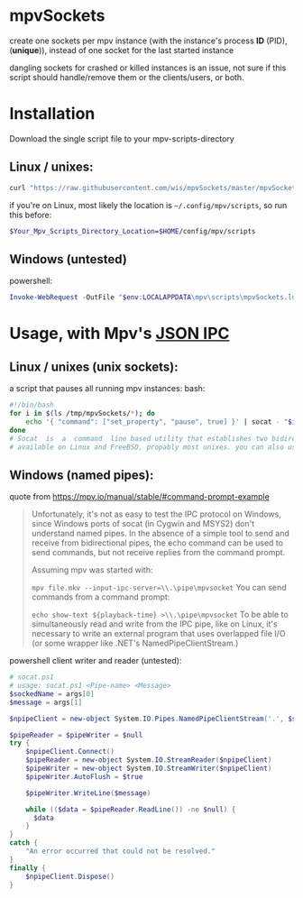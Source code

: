 # mpvSockets
create one sockets per mpv instance (with the instance's process **ID** (PID), (**unique**)), instead of one socket for the last started instance

dangling sockets for crashed or killed instances is an issue, 
not sure if this script should handle/remove them or the clients/users, or both.

# Installation
Download the single script file to your mpv-scripts-directory
## Linux / unixes:
``` bash
curl "https://raw.githubusercontent.com/wis/mpvSockets/master/mpvSockets.lua" --create-dirs -o "$Your_Mpv_Scripts_Directory_Location/mpvSockets.lua"
```
if you're on Linux, most likely the location is `~/.config/mpv/scripts`, so run this before:
``` bash
$Your_Mpv_Scripts_Directory_Location=$HOME/config/mpv/scripts
```
## Windows (untested)
powershell:
``` powershell
Invoke-WebRequest -OutFile "$env:LOCALAPPDATA\mpv\scripts\mpvSockets.lua" "https://raw.githubusercontent.com/wis/mpvSockets/master/mpvSockets.lua"
```

# Usage, with Mpv's [JSON IPC](https://github.com/mpv-player/mpv/blob/master/DOCS/man/ipc.rst)
## Linux / unixes (unix sockets):
a script that pauses all running mpv instances:
bash:
``` bash
#!/bin/bash
for i in $(ls /tmp/mpvSockets/*); do
	echo '{ "command": ["set_property", "pause", true] }' | socat - "$i";
done
# Socat  is  a  command  line based utility that establishes two bidirec-tional byte streams  and	 transfers  data  between  them.
# available on Linux and FreeBSD, propably most unixes. you can also use 
```

## Windows (named pipes):
quote from https://mpv.io/manual/stable/#command-prompt-example
> Unfortunately, it's not as easy to test the IPC protocol on Windows, since Windows ports of socat (in Cygwin and MSYS2) don't understand named pipes. In the absence of a simple tool to send and receive from bidirectional pipes, the echo command can be used to send commands, but not receive replies from the command prompt.
>
> Assuming mpv was started with:
>
> `mpv file.mkv --input-ipc-server=\\.\pipe\mpvsocket`
> You can send commands from a command prompt:
>
> `echo show-text ${playback-time} >\\.\pipe\mpvsocket`
To be able to simultaneously read and write from the IPC pipe, like on Linux, it's necessary to write an external program that uses overlapped file I/O (or some wrapper like .NET's NamedPipeClientStream.)

powershell client writer and reader (untested):
``` powershell
# socat.ps1
# usage: socat.ps1 <Pipe-name> <Message>
$sockedName = args[0]
$message = args[1]

$npipeClient = new-object System.IO.Pipes.NamedPipeClientStream('.', $socketName, [System.IO.Pipes.PipeDirection]::InOut, [System.IO.Pipes.PipeOptions]::None, [System.Security.Principal.TokenImpersonationLevel]::Impersonation)

$pipeReader = $pipeWriter = $null
try {
    $npipeClient.Connect()
    $pipeReader = new-object System.IO.StreamReader($npipeClient)
    $pipeWriter = new-object System.IO.StreamWriter($npipeClient)
    $pipeWriter.AutoFlush = $true

    $pipeWriter.WriteLine($message)

    while (($data = $pipeReader.ReadLine()) -ne $null) {
      $data
    }
}
catch {
    "An error occurred that could not be resolved."
}
finally {
    $npipeClient.Dispose()
}
```